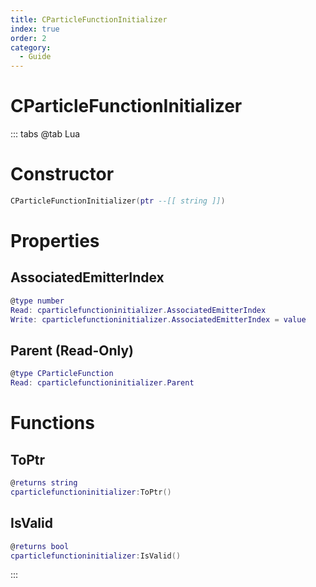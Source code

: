 ```yaml
---
title: CParticleFunctionInitializer
index: true
order: 2
category:
  - Guide
---
```


# CParticleFunctionInitializer

::: tabs
@tab Lua
# Constructor
```lua
CParticleFunctionInitializer(ptr --[[ string ]])
```
# Properties
## AssociatedEmitterIndex 
```lua
@type number
Read: cparticlefunctioninitializer.AssociatedEmitterIndex
Write: cparticlefunctioninitializer.AssociatedEmitterIndex = value
```
## Parent (Read-Only)
```lua
@type CParticleFunction
Read: cparticlefunctioninitializer.Parent
```
# Functions
## ToPtr
```lua
@returns string
cparticlefunctioninitializer:ToPtr()
```
## IsValid
```lua
@returns bool
cparticlefunctioninitializer:IsValid()
```

:::